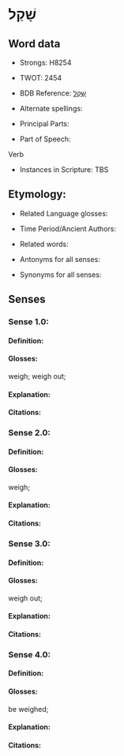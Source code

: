 # שָׁקַל

<!-- Status: S2="NeedsEdits" -->
<!-- Lexica used for edits:   -->

## Word data

* Strongs: H8254

* TWOT: 2454

* BDB Reference: [שָׁקַל](rc://en/bdb/dict/v.fq.aa)

* Alternate spellings:

* Principal Parts:

* Part of Speech:

Verb

* Instances in Scripture: TBS

## Etymology:

* Related Language glosses:

* Time Period/Ancient Authors:

* Related words:

* Antonyms for all senses:

* Synonyms for all senses:

## Senses

### Sense 1.0:

#### Definition:

#### Glosses:

weigh; weigh out; 

#### Explanation:

#### Citations:



### Sense 2.0:

#### Definition:

#### Glosses:

weigh; 

#### Explanation:

#### Citations:



### Sense 3.0:

#### Definition:

#### Glosses:

weigh out; 

#### Explanation:

#### Citations:



### Sense 4.0:

#### Definition:

#### Glosses:

be weighed; 

#### Explanation:

#### Citations:




